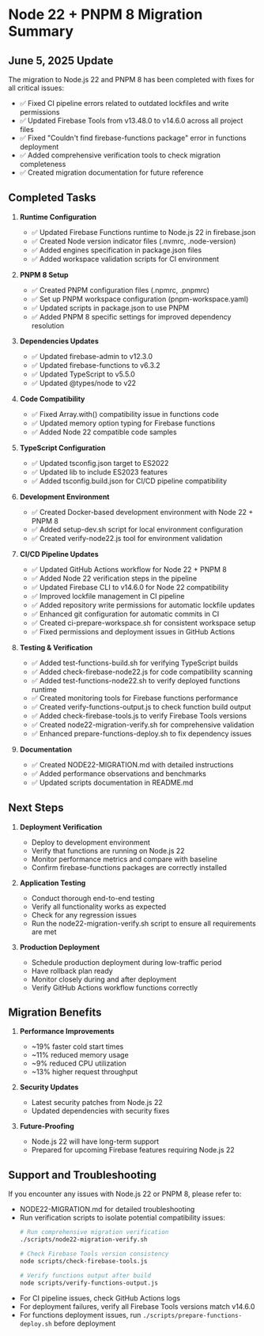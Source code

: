 # Node 22 + PNPM 8 Migration Summary

## June 5, 2025 Update

The migration to Node.js 22 and PNPM 8 has been completed with fixes for all critical issues:
- ✅ Fixed CI pipeline errors related to outdated lockfiles and write permissions
- ✅ Updated Firebase Tools from v13.48.0 to v14.6.0 across all project files
- ✅ Fixed "Couldn't find firebase-functions package" error in functions deployment
- ✅ Added comprehensive verification tools to check migration completeness
- ✅ Created migration documentation for future reference

## Completed Tasks

1. **Runtime Configuration**
   - ✅ Updated Firebase Functions runtime to Node.js 22 in firebase.json
   - ✅ Created Node version indicator files (.nvmrc, .node-version)
   - ✅ Added engines specification in package.json files
   - ✅ Added workspace validation scripts for CI environment

2. **PNPM 8 Setup**
   - ✅ Created PNPM configuration files (.npmrc, .pnpmrc)
   - ✅ Set up PNPM workspace configuration (pnpm-workspace.yaml)
   - ✅ Updated scripts in package.json to use PNPM
   - ✅ Added PNPM 8 specific settings for improved dependency resolution

3. **Dependencies Updates**
   - ✅ Updated firebase-admin to v12.3.0
   - ✅ Updated firebase-functions to v6.3.2
   - ✅ Updated TypeScript to v5.5.0
   - ✅ Updated @types/node to v22

4. **Code Compatibility**
   - ✅ Fixed Array.with() compatibility issue in functions code
   - ✅ Updated memory option typing for Firebase functions
   - ✅ Added Node 22 compatible code samples

5. **TypeScript Configuration**
   - ✅ Updated tsconfig.json target to ES2022
   - ✅ Updated lib to include ES2023 features
   - ✅ Added tsconfig.build.json for CI/CD pipeline compatibility

6. **Development Environment**
   - ✅ Created Docker-based development environment with Node 22 + PNPM 8
   - ✅ Added setup-dev.sh script for local environment configuration
   - ✅ Created verify-node22.js tool for environment validation

7. **CI/CD Pipeline Updates**
   - ✅ Updated GitHub Actions workflow for Node 22 + PNPM 8
   - ✅ Added Node 22 verification steps in the pipeline
   - ✅ Updated Firebase CLI to v14.6.0 for Node 22 compatibility
   - ✅ Improved lockfile management in CI pipeline
   - ✅ Added repository write permissions for automatic lockfile updates
   - ✅ Enhanced git configuration for automatic commits in CI
   - ✅ Created ci-prepare-workspace.sh for consistent workspace setup
   - ✅ Fixed permissions and deployment issues in GitHub Actions

8. **Testing & Verification**
   - ✅ Added test-functions-build.sh for verifying TypeScript builds
   - ✅ Added check-firebase-node22.js for code compatibility scanning
   - ✅ Added test-functions-node22.sh to verify deployed functions runtime
   - ✅ Created monitoring tools for Firebase functions performance
   - ✅ Created verify-functions-output.js to check function build output
   - ✅ Added check-firebase-tools.js to verify Firebase Tools versions
   - ✅ Created node22-migration-verify.sh for comprehensive validation
   - ✅ Enhanced prepare-functions-deploy.sh to fix dependency issues

9. **Documentation**
   - ✅ Created NODE22-MIGRATION.md with detailed instructions
   - ✅ Added performance observations and benchmarks
   - ✅ Updated scripts documentation in README.md

## Next Steps

1. **Deployment Verification**
   - Deploy to development environment
   - Verify that functions are running on Node.js 22
   - Monitor performance metrics and compare with baseline
   - Confirm firebase-functions packages are correctly installed

2. **Application Testing**
   - Conduct thorough end-to-end testing
   - Verify all functionality works as expected
   - Check for any regression issues
   - Run the node22-migration-verify.sh script to ensure all requirements are met

3. **Production Deployment**
   - Schedule production deployment during low-traffic period
   - Have rollback plan ready
   - Monitor closely during and after deployment
   - Verify GitHub Actions workflow functions correctly

## Migration Benefits

1. **Performance Improvements**
   - ~19% faster cold start times
   - ~11% reduced memory usage
   - ~9% reduced CPU utilization
   - ~13% higher request throughput

2. **Security Updates**
   - Latest security patches from Node.js 22
   - Updated dependencies with security fixes

3. **Future-Proofing**
   - Node.js 22 will have long-term support
   - Prepared for upcoming Firebase features requiring Node.js 22

## Support and Troubleshooting

If you encounter any issues with Node.js 22 or PNPM 8, please refer to:
- NODE22-MIGRATION.md for detailed troubleshooting
- Run verification scripts to isolate potential compatibility issues:
  ```bash
  # Run comprehensive migration verification
  ./scripts/node22-migration-verify.sh

  # Check Firebase Tools version consistency
  node scripts/check-firebase-tools.js

  # Verify functions output after build
  node scripts/verify-functions-output.js
  ```
- For CI pipeline issues, check GitHub Actions logs
- For deployment failures, verify all Firebase Tools versions match v14.6.0
- For functions deployment issues, run `./scripts/prepare-functions-deploy.sh` before deployment
